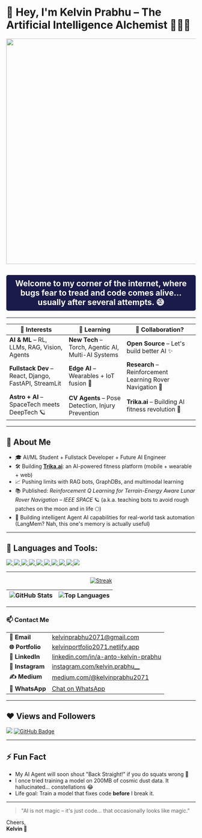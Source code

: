 # 👋 Hey, I'm Kelvin Prabhu – The **Artificial Intelligence Alchemist** 🧙‍♂️🤖

<div align="center">
  <img src="https://i.giphy.com/media/v1.Y2lkPTc5MGI3NjExc2xnbGdwN2pod3J2Z2dxZWdxaHR3cmZ6YXJ5OGdrbGRuNHA5MWplMyZlcD12MV9pbnRlcm5hbF9naWZfYnlfaWQmY3Q9Zw/0R7AQsnA3yIUcbvztz/giphy.gif" width="600px">
</div>
<div align="center">
  <h2 style="color: white; background-color: #1a1a4b; padding: 10px; border-radius: 5px;">Welcome to my corner of the internet, where bugs fear to tread and code comes alive... usually after several attempts. 😅</h2>
</div>

---

| **👀 Interests**                         | **🌱 Learning**                                | **💞️ Collaboration?**                     |
|------------------------------------------|------------------------------------------------|--------------------------------------------|
| **AI & ML** – RL, LLMs, RAG, Vision, Agents | **New Tech** – Torch, Agentic AI, Multi-AI Systems | **Open Source** – Let's build better AI ✨ |
| **Fullstack Dev** – React, Django, FastAPI, StreamLit   | **Edge AI** – Wearables + IoT fusion 🔌         | **Research** – Reinforcement Learning Rover Navigation 🚀 |
| **Astro + AI** – SpaceTech meets DeepTech 🪐 | **CV Agents** – Pose Detection, Injury Prevention | **Trika.ai** – Building AI fitness revolution 💪 |

---

## 👤 About Me

- 🎓 AI/ML Student + Fullstack Developer + Future AI Engineer
- 🛠️ Building [**Trika.ai**](https://github.com/kelvinprabhu/trika.ai): an AI-powered fitness platform (mobile + wearable + web)
- 📈 Pushing limits with RAG bots, GraphDBs, and multimodal learning
- 📚 Published: *Reinforcement Q Learning for Terrain-Energy Aware Lunar Rover Navigation – IEEE SPACE* 🪐 (a.k.a. teaching bots to avoid rough patches on the moon and in life 🌕)
- 🧠 Building intelligent Agent AI capabilities for real-world task automation (LangMem? Nah, this one's memory is actually useful)

---

## 🚀 Languages and Tools:

<p align="left"> 
    <a href="https://www.python.org" target="_blank"> <img src="https://img.icons8.com/color/48/000000/python.png"/> </a> 
    <a href="https://docs.djangoproject.com/en/4.0/" target="_blank"> <img src="https://img.icons8.com/color/48/000000/django.png"/> </a> 
    <a href="https://reactjs.org/" target="_blank"> <img src="https://img.icons8.com/color/48/000000/react-native.png"/> </a>
    <a href="https://developer.mozilla.org/en-US/docs/Web/JavaScript" target="_blank"> <img src="https://img.icons8.com/color/48/000000/javascript.png"/> </a> 
    <a href="https://www.w3.org/html/" target="_blank"> <img src="https://img.icons8.com/color/48/000000/html-5.png"/> </a> 
    <a href="https://www.w3schools.com/css/" target="_blank"> <img src="https://img.icons8.com/color/48/000000/css3.png"/> </a>
    <a href="https://www.tensorflow.org/" target="_blank"> <img src="https://img.icons8.com/color/48/000000/tensorflow.png"/> </a>
    <a href="https://pytorch.org/" target="_blank"> <img src="https://img.icons8.com/color/48/000000/pytorch.png"/> </a>
    <a href="https://www.mysql.com/" target="_blank"> <img src="https://img.icons8.com/fluent/50/000000/mysql-logo.png"/> </a>
    <a href="https://git-scm.com/" target="_blank"> <img src="https://img.icons8.com/color/48/000000/git.png"/> </a>
</p>

---

<p align="center">
    <a href="https://github.com/kelvinprabhu">
        <img title="🔥 GitHub streak stats" alt="Streak" src="https://github-readme-streak-stats.herokuapp.com/?user=kelvinprabhu&theme=blue-green&hide_border=true&stroke=0000&background=0D1117"/>
    </a>
</p>

| <img align="center" alt="GitHub Stats" src="https://github-readme-stats.vercel.app/api?username=kelvinprabhu&show_icons=true&count_private=true&theme=blue-green&hide_border=true&bg_color=0D1117" /> | <img align="center" alt="Top Languages" src="https://github-readme-stats.vercel.app/api/top-langs/?username=kelvinprabhu&langs_count=8&layout=compact&theme=blue-green&hide_border=true&bg_color=0D1117" /> |
| ------------- | ------------- |

---

### 📫 Contact Me

<table><tr>
<td><b>📧 Email</b></td>
<td><a href="mailto:kelvinprabhu2071@gmail.com">kelvinprabhu2071@gmail.com</a></td>
</tr><tr>
<td><b>🌐 Portfolio</b></td>
<td><a href="https://kelvinportfolio2071.netlify.app">kelvinportfolio2071.netlify.app</a></td>
</tr><tr>
<td><b>💼 LinkedIn</b></td>
<td><a href="https://linkedin.com/in/a-anto-kelvin-prabhu-48385b25a">linkedin.com/in/a-anto-kelvin-prabhu</a></td>
</tr><tr>
<td><b>📸 Instagram</b></td>
<td><a href="https://instagram.com/kelvin.prabhu__">instagram.com/kelvin.prabhu__</a></td>
</tr><tr>
<td><b>✍️ Medium</b></td>
<td><a href="https://medium.com/@kelvinprabhu2071">medium.com/@kelvinprabhu2071</a></td>
</tr><tr>
<td><b>💬 WhatsApp</b></td>
<td><a href="https://wa.me/918708687084?text=hey%20kelvin">Chat on WhatsApp</a></td>
</tr></table>

---

## ❤️ Views and Followers

<a href="https://github.com/kelvinprabhu"><img src="https://komarev.com/ghpvc/?username=kelvinprabhu"></a>
<a href="https://github.com/kelvinprabhu?tab=followers"><img src="https://img.shields.io/github/followers/kelvinprabhu?label=Followers&style=social" alt="GitHub Badge"></a>

---

## ⚡ Fun Fact

- My AI Agent will soon shout "Back Straight!" if you do squats wrong 👀
- I once tried training a model on 200MB of cosmic dust data. It hallucinated... constellations 😂
- Life goal: Train a model that fixes code **before** I break it.

---

> "AI is not magic – it's just code… that occasionally looks like magic."

Cheers, <br>**Kelvin 🚀**
